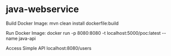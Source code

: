# java-webservice

Build Docker Image:
mvn clean install dockerfile:build

Run Docker Image:
docker run -p 8080:8080 -t localhost:5000/poc:latest  --name java-api

Access Simple API
localhost:8080/users

